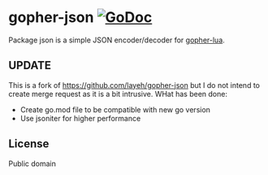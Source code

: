 # gopher-json [![GoDoc](https://godoc.org/layeh.com/gopher-json?status.svg)](https://godoc.org/layeh.com/gopher-json)

Package json is a simple JSON encoder/decoder for [gopher-lua](https://github.com/yuin/gopher-lua).

## UPDATE

This is a fork of https://github.com/layeh/gopher-json but I do not intend to create merge request as it is a bit intrusive. WHat has been done:
- Create go.mod file to be compatible with new go version
- Use jsoniter for higher performance

## License

Public domain
